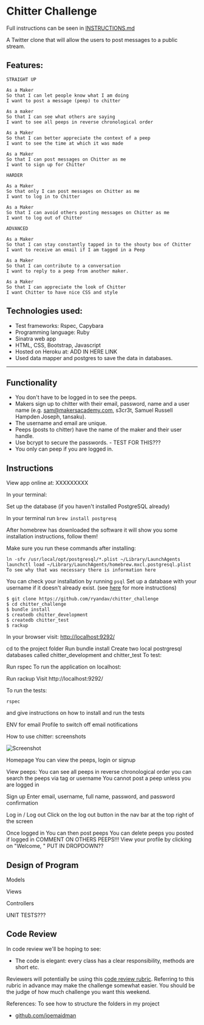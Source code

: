 Chitter Challenge
=================

Full instructions can be seen in [INSTRUCTIONS.md](INSTRUCTIONS.md)

A Twitter clone that will allow the users to post messages to a public stream.

Features:
-------

```
STRAIGHT UP

As a Maker
So that I can let people know what I am doing  
I want to post a message (peep) to chitter

As a maker
So that I can see what others are saying  
I want to see all peeps in reverse chronological order

As a Maker
So that I can better appreciate the context of a peep
I want to see the time at which it was made

As a Maker
So that I can post messages on Chitter as me
I want to sign up for Chitter

HARDER

As a Maker
So that only I can post messages on Chitter as me
I want to log in to Chitter

As a Maker
So that I can avoid others posting messages on Chitter as me
I want to log out of Chitter

ADVANCED

As a Maker
So that I can stay constantly tapped in to the shouty box of Chitter
I want to receive an email if I am tagged in a Peep

As a Maker
So that I can contribute to a conversation
I want to reply to a peep from another maker.

As a Maker
So that I can appreciate the look of Chitter
I want Chitter to have nice CSS and style
```
Technologies used:
----

* Test frameworks: Rspec, Capybara
* Programming language: Ruby
* Sinatra web app
* HTML, CSS, Bootstrap, Javascript
* Hosted on Heroku at: ADD IN HERE LINK
* Used data mapper and postgres to save the data in databases.
-----
Functionality
------
* You don't have to be logged in to see the peeps.
* Makers sign up to chitter with their email, password, name and a user name (e.g. sam@makersacademy.com, s3cr3t, Samuel Russell Hampden Joseph, tansaku).
* The username and email are unique.
* Peeps (posts to chitter) have the name of the maker and their user handle.
* Use bcrypt to secure the passwords. - TEST FOR THIS???
* You only can peep if you are logged in.


Instructions
---
View app online at: XXXXXXXXX

In your terminal:

Set up the database (if you haven't installed PostgreSQL already)

In your terminal run `brew install postgresq`

After homebrew has downloaded the software it will show you some installation instructions, follow them!

Make sure you run these commands after installing:
```terminal
ln -sfv /usr/local/opt/postgresql/*.plist ~/Library/LaunchAgents
launchctl load ~/Library/LaunchAgents/homebrew.mxcl.postgresql.plist
To see why that was necessary there is information here
```

You can check your installation by running `psql`
Set up a database with your username if it doesn't already exist. (see [here](https://github.com/ryandav/course/blob/master/bookmark_manager/walkthroughs/03_mac.md) for more instructions)


```
$ git clone https://github.com/ryandav/chitter_challenge
$ cd chitter_challenge
$ bundle install
$ createdb chitter_development
$ createdb chitter_test
$ rackup
```
In your browser visit: [http://localhost:9292/](http://localhost:9292/)

cd to the project folder
Run bundle install
Create two local postrgresql databases called chitter_development and chitter_test
To test:

Run rspec
To run the application on localhost:

Run rackup
Visit http://localhost:9292/

To run the tests:
```tests
rspec
```

 and give instructions on how to install
 and run the tests

ENV for email
Profile to switch off email notifications

How to use chitter:
screenshots

![Screenshot](https://path_to_your_image)

Homepage
You can view the peeps, login or signup

View peeps:
You can see all peeps in reverse chronological order
you can search the peeps via tag or username
You cannot post a peep unless you are logged in

Sign up
Enter email, username, full name, password, and password confirmation

Log in / Log out
Click on the log out button in the nav bar at the top right of the screen

Once logged in
You can then post peeps
You can delete peeps you posted if logged in
COMMENT ON OTHERS PEEPS!!!
View your profile by clicking on "Welcome, <Username>"
PUT IN DROPDOWN??

Design of Program
----
Models

Views

Controllers

UNIT TESTS???

Code Review
-----------

In code review we'll be hoping to see:

* The code is elegant: every class has a clear responsibility, methods are short etc.

Reviewers will potentially be using this [code review rubric](docs/review.md).  Referring to this rubric in advance may make the challenge somewhat easier.  You should be the judge of how much challenge you want this weekend.

References:
To see how to structure the folders in my project
- [github.com/joemaidman](https://github.com/joemaidman/chitter-challenge)
